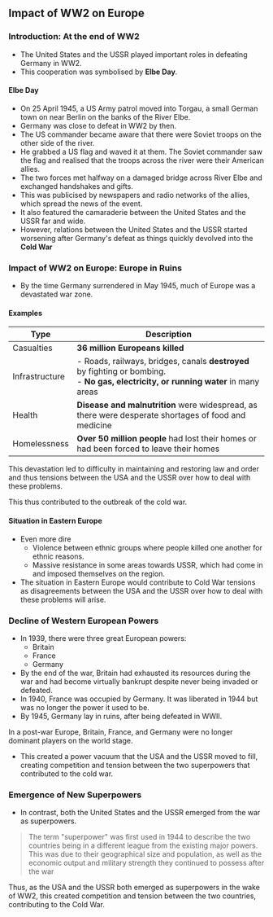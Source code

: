 ## Impact of WW2 on Europe


### Introduction: At the end of WW2


- The United States and the USSR played important roles in defeating Germany in WW2.
- This cooperation was symbolised by __Elbe Day__.

#### Elbe Day


- On 25 April 1945, a US Army patrol moved into Torgau, a small German town on near Berlin on the banks of the River Elbe.
- Germany was close to defeat in WW2 by then. 
- The US commander became aware that there were Soviet troops on the other side of the river.
- He grabbed a US flag and waved it at them. The Soviet commander saw the flag and realised that the troops across the river were their American allies.
- The two forces met halfway on a damaged bridge across River Elbe and exchanged handshakes and gifts.
- This was publicised by newspapers and radio networks of the allies, which spread the news of the event.
- It also featured the camaraderie between the United States and the USSR far and wide.
- However, relations between the United States and the USSR started worsening after Germany's defeat as things quickly devolved into the __Cold War__

### Impact of WW2 on Europe: Europe in Ruins


- By the time Germany surrendered in May 1945, much of Europe was a devastated war zone.

#### Examples


| Type           | Description                                                                                                                                       |
|----------------|----------------------------------------------------------------------------------------------------------------------------------------------------------------------------------------------|
| Casualties     | __36 million Europeans killed__                                                                                                                   |
| Infrastructure | - Roads, railways, bridges, canals __destroyed__ by fighting or bombing. </br> - __No gas, electricity, or running water__ in many areas </br> |
| Health         | __Disease and malnutrition__ were widespread, as there were desperate shortages of food and medicine                                       |
| Homelessness   | __Over 50 million people__ had lost their homes or had been forced to leave their homes                                                           |

This devastation led to difficulty in maintaining and restoring law and order and thus tensions between the USA and the USSR over how to deal with these problems.

This thus contributed to the outbreak of the cold war.

#### Situation in Eastern Europe


- Even more dire
    * Violence between ethnic groups where people killed one another for ethnic reasons.
    * Massive resistance in some areas towards USSR, which had come in and imposed themselves on the region.
- The situation in Eastern Europe would contribute to Cold War tensions as disagreements between the USA and the USSR over how to deal with these problems will arise.

### Decline of Western European Powers


- In 1939, there were three great European powers:
    * Britain
    * France
    * Germany
- By the end of the war, Britain had exhausted its resources during the war and had become virtually bankrupt despite never being invaded or defeated.
- In 1940, France was occupied by Germany. It was liberated in 1944 but was no longer the power it used to be.
- By 1945, Germany lay in ruins, after being defeated in WWII.

In a post-war Europe, Britain, France, and Germany were no longer dominant players on the world stage.
- This created a power vacuum that the USA and the USSR moved to fill, creating competition and tension between the two superpowers that contributed to the cold war.

### Emergence of New Superpowers


- In contrast, both the United States and the USSR emerged from the war as superpowers.

> The term "superpower" was first used in 1944 to describe the two countries being in a different league from the existing major powers.
> This was due to their geographical size and population, as well as the economic output and military strength they continued to possess after the war

Thus, as the USA and the USSR both emerged as superpowers in the wake of WW2, this created competition and tension between the two countries, contributing to the Cold War.


